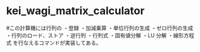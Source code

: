 # kei_wagi_matrix_calculator
#この計算機には行列の
・登録
・加減乗算
・単位行列の生成
・ゼロ行列の生成
・行列のロード、ストア
・逆行列
・行列式
・固有値分解
・LU 分解
・線形方程式
を行なえるコマンドが実装してある。
